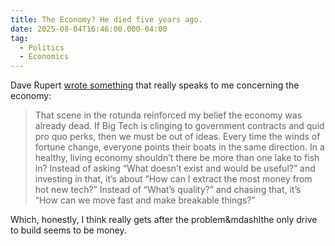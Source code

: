 ```yaml
---
title: The Economy? He died five years ago.
date: 2025-08-04T16:46:00.000-04:00
tag:
  - Politics
  - Economics
---
```

Dave Rupert [wrote something](https://daverupert.com/2025/08/the-economy-he-died-five-years-ago/) that really speaks to me concerning the economy:

> That scene in the rotunda reinforced my belief the economy was already dead. If Big Tech is clinging to government contracts and quid pro quo perks, then we must be out of ideas. Every time the winds of fortune change, everyone points their boats in the same direction. In a healthy, living economy shouldn’t there be more than one lake to fish in? Instead of asking “What doesn’t exist and would be useful?” and investing in that, it’s about “How can I extract the most money from hot new tech?” Instead of “What’s quality?” and chasing that, it’s “How can we move fast and make breakable things?”

Which, honestly, I think really gets after the problem&mdashlthe only drive to build seems to be money.
